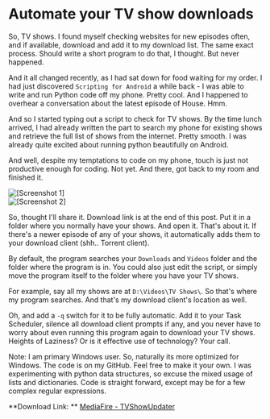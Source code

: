 # Automate your TV show downloads

<!--[options]
name: Automate your TV show downloads
date: 2011-12-29T00:00:00.000Z
url: 2011/12/automate-your-tv-show-downloads.html
tags:
 - Tech
 - Automation
 - Python
-->

So, TV shows. I found myself checking websites for new episodes often, and if available, download and add it to my download list. The same exact process. Should write a short program to do that, I thought. But never happened.

And it all changed recently, as I had sat down for food waiting for my order. I had just discovered `Scripting for Android` a while back - I was able to write and run Python code off my phone. Pretty cool. And I happened to overhear a conversation about the latest episode of House. Hmm.

And so I started typing out a script to check for TV shows. By the time lunch arrived, I had already written the part to search my phone for existing shows and retrieve the full list of shows from the internet. Pretty smooth. I was already quite excited about running python beautifully on Android.

And well, despite my temptations to code on my phone, touch is just not productive enough for coding. Not yet. And there, got back to my room and finished it.

<!--summary-end-->

<img src="https://c2.staticflickr.com/8/7357/27434701750_f7d676ff37_o.png" alt="[Screenshot 1]"/><br/>
<img src="https://c2.staticflickr.com/8/7302/27102444213_118bfb4be7_o.png" alt="[Screenshot 2]"/>

So, thought I'll share it. Download link is at the end of this post. Put it in a folder where you normally have your shows. And open it. That's about it. If there's a newer episode of any of your shows, it automatically adds them to your download client (shh.. Torrent client).

By default, the program searches your `Downloads` and `Videos` folder and the folder where the program is in. You could also just edit the script, or simply move the program itself to the folder where you have your TV shows.

For example, say all my shows are at `D:\Videos\TV Shows\`. So that's where my program searches. And that's my download client's location as well.

Oh, and add a `-q` switch for it to be fully automatic. Add it to your Task Scheduler, silence all download client prompts if any, and you never have to worry about even running this program again to download your TV shows. Heights of Laziness? Or is it effective use of technology? Your call.

Note: I am primary Windows user. So, naturally its more optimized for Windows. The code is on my GitHub. Feel free to make it your own. I was experimenting with python data structures, so excuse the mixed usage of lists and dictionaries. Code is straight forward, except may be for a few complex regular expressions.

**Download Link: ** <a href="http://www.mediafire.com/?2nxcg5vseol9996" target="_blank">MediaFire - TVShowUpdater</a>